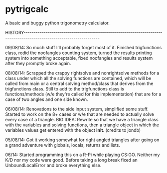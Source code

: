 pytrigcalc
==========

A basic and buggy python trigonometry calculator.


HISTORY--------------------------------------------------------------------------------------------------------------------

09/08/14: So much stuff I'll probably forget most of it. Finished trigfunctions class, redid the noofangles counting system, turned the results printing system into something acceptable, fixed noofangles and results system after they promptly broke again.

08/08/14: Scrapped the crappy rightsolve and nonrightsolve methods for a class under which all the solving functions are contained, which will be called from main or a central solving method/class that derives from the trigfunctions class.
Still to add to the trigfunctions class is functions/methods (w/e they're called for this implementation) that are for a case of two angles and one side known.

06/08/14: Renovations to the side input system, simplified some stuff. Started to work on the 8+ cases or w/e that are needed to actually solve every case of a triangle.
BIG IDEA: Rewrite so that we have a triangle class with the variables and solving functions, then a triangle object in which the variables values get entered with the object __init__. (credits to jondb)

05/08/14: Got it working somewhat for right angled triangles after going on a grand adventure with globals, locals, returns and lists.

06/14: Started programming this on a R-Pi while playing CS:GO. Neither my K/D nor my code were good. Before taking a long break fixed an UnboundLocalError and broke everything else.
